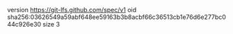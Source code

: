 version https://git-lfs.github.com/spec/v1
oid sha256:03626549a59abf648ee59163b3b8acbf66c36513cb1e76d6e277bc044c926e30
size 3
